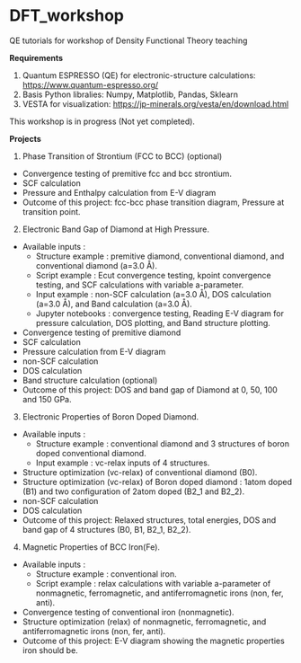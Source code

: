 # DFT_workshop
QE tutorials for workshop of Density Functional Theory teaching

**Requirements**
1. Quantum ESPRESSO (QE) for electronic-structure calculations: https://www.quantum-espresso.org/
2. Basis Python libralies: Numpy, Matplotlib, Pandas, Sklearn
3. VESTA for visualization: https://jp-minerals.org/vesta/en/download.html

This workshop is in progress (Not yet completed).

**Projects**
1. Phase Transition of Strontium (FCC to BCC) (optional)
  - Convergence testing of premitive fcc and bcc strontium.
  - SCF calculation
  - Pressure and Enthalpy calculation from E-V diagram
  - Outcome of this project: fcc-bcc phase transition diagram, Pressure at transition point.
2. Electronic Band Gap of Diamond at High Pressure.
  - Available inputs : 
    - Structure example : premitive diamond, conventional diamond, and conventional diamond (a=3.0 Å).
    - Script example : Ecut convergence testing, kpoint convergence testing, and SCF calculations with variable a-parameter.
    - Input example : non-SCF calculation (a=3.0 Å), DOS calculation (a=3.0 Å), and Band calculation (a=3.0 Å).
    - Jupyter notebooks : convergence testing, Reading E-V diagram for pressure calculation, DOS plotting, and Band structure plotting.
  - Convergence testing of premitive diamond 
  - SCF calculation
  - Pressure calculation from E-V diagram
  - non-SCF calculation
  - DOS calculation
  - Band structure calculation (optional)
  - Outcome of this project: DOS and band gap of Diamond at 0, 50, 100 and 150 GPa.
3. Electronic Properties of Boron Doped Diamond.
  - Available inputs : 
    - Structure example : conventional diamond and 3 structures of boron doped conventional diamond.
    - Input example : vc-relax inputs of 4 structures.
  - Structure optimization (vc-relax) of conventional diamond (B0).
  - Structure optimization (vc-relax) of Boron doped diamond : 1atom doped (B1) and two configuration of 2atom doped (B2_1 and B2_2).
  - non-SCF calculation
  - DOS calculation
  - Outcome of this project: Relaxed structures, total energies, DOS and band gap of 4 structures (B0, B1, B2_1, B2_2).
4. Magnetic Properties of BCC Iron(Fe).
  - Available inputs : 
    - Structure example : conventional iron.
    - Script example : relax calculations with variable a-parameter of nonmagnetic, ferromagnetic, and antiferromagnetic irons (non, fer, anti).
  - Convergence testing of conventional iron (nonmagnetic).
  - Structure optimization (relax) of nonmagnetic, ferromagnetic, and antiferromagnetic irons (non, fer, anti).
  - Outcome of this project: E-V diagram showing the magnetic properties iron should be.
